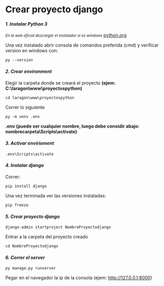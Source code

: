 # Crear proyecto django

#### ***1. Instalar Python 3***

<small><em>En la web oficial descargar el instalador si es windows</em></small> [python.org](https://www.python.org/downloads/)

Una vez instalado abrir consola de comandos preferida (cmd) y verificar version en windows con:

``py --version``

#### ***2. Crear environment***

Elegir la carpeta donde se creará el proyecto **(ejem: C:\laragon\www\proyectospython)**

``cd laragon\www\proyectospython``

Correr lo siguiente

``py -m venv .env``

**.env (puede ser cualquier nombre, luego debe considir abajo: nombrecarpeta\Scripts\activate)**

#### ***3. Activar envirioment***

``.env\Scripts\activate``

#### ***4. Instalar django***

Correr:

``pip install django``

Una vez terminada ver las versiones instaladas:

``pip freeze``

#### ***5. Crear proyecto django***

``django-admin startproject NombreProyectodjango``

Entrar a la carpeta del proyecto creado

``cd NombreProyectodjango``

#### ***6. Correr el server***

``py manage.py runserver``

Pegar en el navegador la ip de la consola (ejem: http://127.0.0.1:8000)
